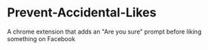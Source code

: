 # Prevent-Accidental-Likes
A chrome extension that adds an "Are you sure" prompt before liking something on Facebook
